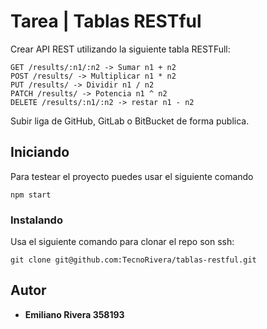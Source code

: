 # Tarea | Tablas RESTful

Crear API REST utilizando la siguiente tabla RESTFull:

    GET /results/:n1/:n2 -> Sumar n1 + n2
    POST /results/ -> Multiplicar n1 * n2
    PUT /results/ -> Dividir n1 / n2
    PATCH /results/ -> Potencia n1 ^ n2
    DELETE /results/:n1/:n2 -> restar n1 - n2

Subir liga de GitHub, GitLab o BitBucket de forma publica.

## Iniciando

Para testear el proyecto puedes usar el siguiente comando
```
npm start
```

### Instalando 

Usa el siguiente comando para clonar el repo son ssh:

```
git clone git@github.com:TecnoRivera/tablas-restful.git
```

## Autor

* **Emiliano Rivera     358193**